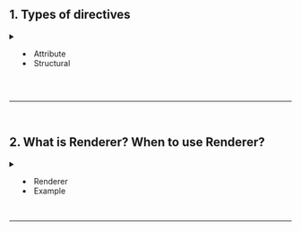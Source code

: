 ## 1. Types of directives
<details>
   <summary>
   
   <ul>
     <li>Attribute</li>
      <li>Structural</li>
   </ul>
      
   </summary>
   
![Screenshot 2024-03-24 at 12 09 02 AM](https://github.com/gauripatil/angular-complete-guide/assets/3206551/65216f5d-d952-498d-afd8-7817b0639a44)
</details>

<br><hr><br>

## 2. What is Renderer? When to use Renderer?
<details>
   <summary>
   
   <ul>
     <li>Renderer</li>
      <li>Example</li>
   </ul>
      
   </summary>
   

In Angular, the Renderer is a service provided by the `@angular/core` package that provides a way to interact with the DOM without directly accessing the DOM APIs. Using the Renderer is considered best practice in Angular because it abstracts away platform-specific details and ensures consistent behavior across different environments such as web browsers, server-side rendering (SSR), and web workers. It also helps maintain security and improves testability.


Here's an example of using the Renderer while creating a custom attribute directive in Angular:

```typescript
import { Directive, ElementRef, Renderer2, HostListener } from '@angular/core';

@Directive({
  selector: '[appCustomDirective]'
})
export class CustomDirective {
  constructor(private el: ElementRef, private renderer: Renderer2) {}

  @HostListener('mouseenter') onMouseEnter() {
    this.highlight('yellow');
  }

  @HostListener('mouseleave') onMouseLeave() {
    this.highlight(null);
  }

  private highlight(color: string) {
    // Using Renderer to set styles
    this.renderer.setStyle(this.el.nativeElement, 'background-color', color);
  }
}
```

In this example:
- We import `Renderer2` from `@angular/core`.
- We inject `Renderer2` and `ElementRef` into the constructor of the directive.
- We define host listeners (`@HostListener`) to handle mouse enter and mouse leave events.
- In the `highlight()` method, we use the Renderer to set the background color of the element.
- By using the Renderer, we ensure that our directive interacts with the DOM in a platform-independent way, making our code more maintainable and secure.

When using the Renderer, Angular handles any platform-specific details internally, allowing our directive to work consistently across different environments. Additionally, using the Renderer helps prevent security vulnerabilities such as cross-site scripting (XSS) attacks by automatically sanitizing and escaping values before rendering them in the DOM.

</details>
<br><hr><br>
